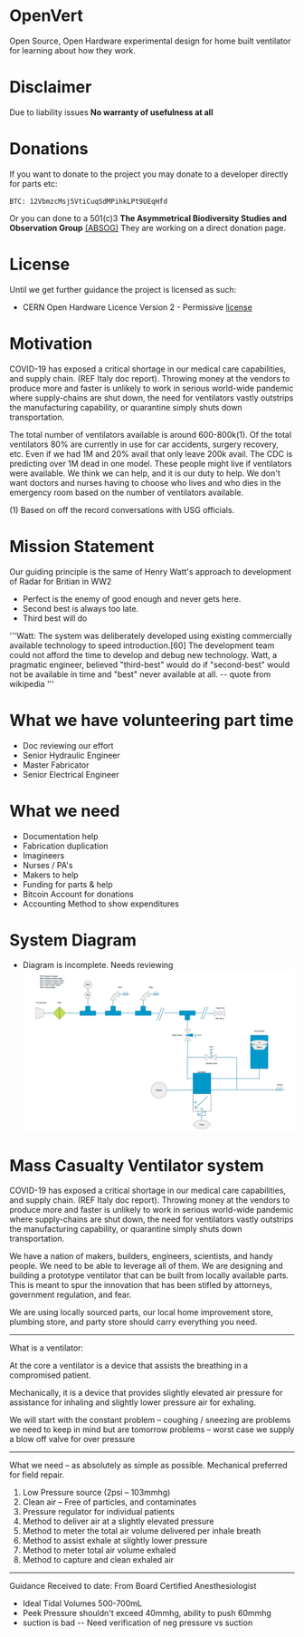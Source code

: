 # OpenVert
Open Source, Open Hardware experimental design for home built ventilator for learning about how they work.

# Disclaimer
Due to liability issues
**No warranty of usefulness at all**

# Donations
If you want to donate to the project you may donate to a developer directly for parts etc:
```
BTC: 12VbmzcMsj5VtiCuqSdMPihkLPt9UEqHfd
```

Or you can done to a 501(c)3
**The Asymmetrical Biodiversity Studies and Observation Group**
[(ABSOG)](https://threesecondsuntilmidnight.com/absog/)
They are working on a direct donation page.

# License
Until we get further guidance the project is licensed as such:
* CERN Open Hardware Licence Version 2 - Permissive [license](/license.md)

# Motivation
COVID-19 has exposed a critical shortage in our medical care capabilities, and supply chain. (REF Italy doc report). Throwing money at the vendors to produce more and faster is unlikely to work in serious world-wide pandemic where supply-chains are shut down, the need for ventilators vastly outstrips the manufacturing capability, or quarantine simply shuts down transportation.


The total number of ventilators available is around 600-800k(1). Of the total ventilators 80% are currently in use for car accidents, surgery recovery, etc. Even if we had 1M and 20% avail that only leave 200k avail. The CDC is predicting over 1M dead in one model. These people might live if ventilators were available. We think we can help, and it is our duty to help. We don't want doctors and nurses having to choose who lives and who dies in the emergency room based on the number of ventilators available.


(1) Based on off the record conversations with USG officials.

# Mission Statement
Our guiding principle is the same of Henry Watt's approach to development of Radar for Britian in WW2
- Perfect is the enemy of good enough and never gets here.
- Second best is always too late.
- Third best will do

'''Watt: The system was deliberately developed using existing commercially available technology to speed introduction.[60] The development team could not afford the time to develop and debug new technology. Watt, a pragmatic engineer, believed "third-best" would do if "second-best" would not be available in time and "best" never available at all. -- quote from wikipedia
'''

# What we have volunteering part time
- Doc reviewing our effort
- Senior Hydraulic Engineer
- Master Fabricator
- Senior Electrical Engineer

# What we need
- Documentation help
- Fabrication duplication
- Imagineers
- Nurses / PA's
- Makers to help
- Funding for parts & help
- Bitcoin Account for donations
- Accounting Method to show expenditures

# System Diagram
- Diagram is incomplete. Needs reviewing
![Overall System Design](/RawDesigns/openventsystemdiagram.jpg)

# Mass Casualty Ventilator system

COVID-19 has exposed a critical shortage in our medical care capabilities, and supply chain. (REF Italy doc report). Throwing money at the vendors to produce more and faster is unlikely to work in serious world-wide pandemic where supply-chains are shut down, the need for ventilators vastly outstrips the manufacturing capability, or quarantine simply shuts down transportation.

We have a nation of makers, builders, engineers, scientists, and handy people. We need to be able to leverage all of them. We are designing and building a prototype ventilator that can be built from locally available parts. This is meant to spur the innovation that has been stifled by attorneys, government regulation, and fear.

We are using locally sourced parts, our local home improvement store, plumbing store, and party store should carry everything you need.

-----------

What is a ventilator:

At the core a ventilator is a device that assists the breathing in a compromised patient.

Mechanically, it is a device that provides slightly elevated air pressure for assistance for inhaling and slightly lower pressure air for exhaling.

We will start with the constant problem – coughing / sneezing are problems we need to keep in mind but are tomorrow problems – worst case we supply a blow off valve for over pressure

------------
What we need – as absolutely as simple as possible. Mechanical preferred for field repair.

1)	Low Pressure source (2psi – 103mmhg)
2)	Clean air – Free of particles, and contaminates
3)	Pressure regulator for individual patients
4)	Method to deliver air at a slightly elevated pressure
5)	Method to meter the total air volume delivered per inhale breath
6)	Method to assist exhale at slightly lower pressure
7)	Method to meter total air volume exhaled
8)	Method to capture and clean exhaled air


---------------
Guidance Received to date:
From Board Certified Anesthesiologist
* Ideal Tidal Volumes 500-700mL
* Peek Pressure shouldn't exceed 40mmhg, ability to push 60mmhg
* suction is bad -- Need verification of neg pressure vs suction

